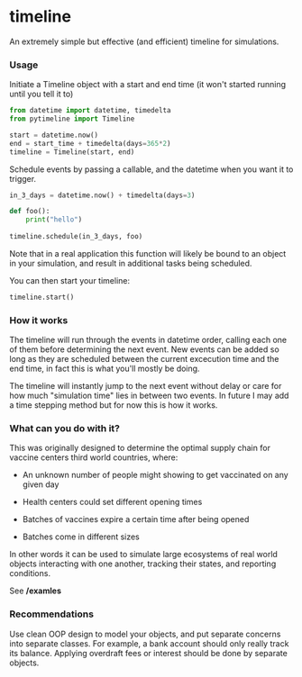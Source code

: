# timeline

An extremely simple but effective (and efficient) timeline for simulations.

### Usage

Initiate a Timeline object with a start and end time (it won't started running until you tell it to)

```python
from datetime import datetime, timedelta
from pytimeline import Timeline

start = datetime.now()
end = start_time + timedelta(days=365*2)
timeline = Timeline(start, end)
```

Schedule events by passing a callable, and the datetime when you want it to trigger.

```python
in_3_days = datetime.now() + timedelta(days=3)

def foo():
    print("hello")
    
timeline.schedule(in_3_days, foo)
```

Note that in a real application this function will likely be bound to an object in your simulation, and result in additional tasks being scheduled.

You can then start your timeline:

```python
timeline.start()
```

### How it works

The timeline will run through the events in datetime order, calling each one of them before determining the next event. New events can be added so long as they are scheduled between the current excecution time and the end time, in fact this is what you'll mostly be doing.

The timeline will instantly jump to the next event without delay or care for how much "simulation time" lies in between two events. In future I may add a time stepping method but for now this is how it works.

### What can you do with it?

This was originally designed to determine the optimal supply chain for vaccine centers third world countries, where:

- An unknown number of people might showing to get vaccinated on any given day

- Health centers could set different opening times

- Batches of vaccines expire a certain time after being opened

- Batches come in different sizes

In other words it can be used to simulate large ecosystems of real world objects interacting with one another, tracking their states, and reporting conditions.

See __/examles__ 

### Recommendations

Use clean OOP design to model your objects, and put separate concerns into separate classes. For example, a bank account should only really track its balance. Applying overdraft fees or interest should be done by separate objects.